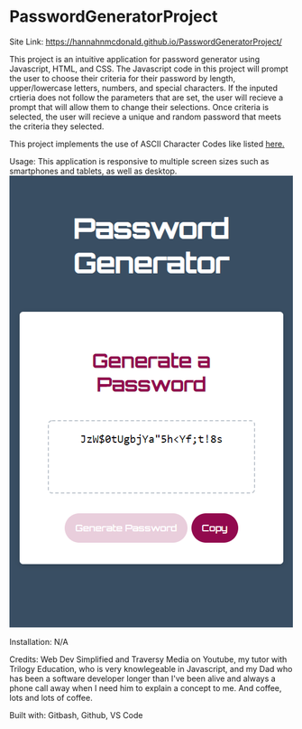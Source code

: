 # PasswordGeneratorProject

Site Link: https://hannahnmcdonald.github.io/PasswordGeneratorProject/

This project is an intuitive application for password generator using Javascript, HTML, and CSS. The Javascript code in this project will prompt the user to choose their criteria for their password by length, upper/lowercase letters, numbers, and special characters. If the inputed crtieria does not follow the parameters that are set, the user will recieve a prompt that will allow them to change their selections. Once criteria is selected, the user will recieve a unique and random password that meets the criteria they selected. 

This project implements the use of ASCII Character Codes like listed [here.](https://theasciicode.com.ar/)

Usage: This application is responsive to multiple screen sizes such as smartphones and tablets, as well as desktop.
![Site Mobile Screenshot](/images/PasswordGeneratorMobileScreenshot1.png)

Installation: N/A

Credits: Web Dev Simplified and Traversy Media on Youtube, my tutor with Trilogy Education, who is very knowlegeable in Javascript, and my Dad who has been a software developer longer than I've been alive and always a phone call away when I need him to explain a concept to me. And coffee, lots and lots of coffee.

Built with: Gitbash, Github, VS Code
